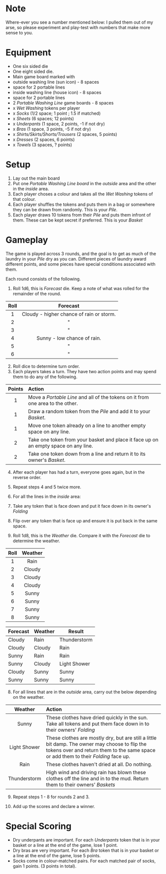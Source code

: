 # Note
Where-ever you see a number mentioned below: I pulled them out of my arse, so please experiment and play-test with numbers
that make more sense to you.


# Equipment

- One six sided die
- One eight sided die.
- Main game board marked with
 - outside washing line (sun icon) - 8 spaces
 - space for 2 portable lines
 - inside washing line (house icon) - 8 spaces
 - space for 2 portable lines
- 2 *Portable Washing Line* game boards - 8 spaces
- x *Wet Washing* tokens per player
 - x *Socks* (1/2 space; 1 point ; 1.5 if matched)
 - x *Sheets* (6 spaces; 12 points)
 - x *Underpants*  (1 space, 2 points, -1 if not dry)
 - x *Bras* (1 space, 3 points, -5 if not dry)
 - x *Shirts/Skirts/Shorts/Trousers* (2 spaces, 5 points)
 - x *Dresses* (2 spaces, 6 points)
 - x *Towels* (3 spaces, ? points)

# Setup

1. Lay out the main board
2. Put one *Portable Washing Line board* in the *outside* area and the other in the *inside* area.
3. Each player choses a colour and takes all the *Wet Washing* tokens of that colour.
4. Each player shuffles the tokens and puts them in a bag or somewhere they can be drawn from randomly. This is your *Pile*.
5. Each player draws 10 tokens from their *Pile* and puts them infront of them.  These can be kept secret if preferred.  This is your *Basket*

# Gameplay

The game is played across 3 rounds, and the goal is to get as much of the laundry in your *Pile* dry as you can.
Different pieces of laundry award different points, and some pieces have special conditions associated with them.

Each round consists of the following.

1. Roll 1d6, this is *Forecast* die.  Keep a note of what was rolled for the remainder of the round.

| Roll | Forecast |
| :---:  | :---: |
| 1 | Cloudy - higher chance of rain or storm. |
| 2 | " |
| 3 | " |
| 4 | Sunny - low chance of rain. |
| 5 | " |
| 6 | " |

2. Roll dice to determine turn order.
3. Each players takes a turn. They have two action points and may spend them to do any of the following.

| Points | Action |
| :---: | :--- |
| 1 | Move a *Portable Line* and all of the tokens on it from one area to the other. |
| 1 | Draw a random token from the *Pile* and add it to your *Basket*. |
| 1 | Move one token already on a line to another empty space on any line. |
| 2 | Take one token from your basket and place it face up on an empty space on any line. |
| 2 | Take one token down from a line and return it to its owner's *Basket*. |

4. After each player has had a turn, everyone goes again, but in the reverse order.
5. Repeat steps 4 and 5 twice more.

6. For all the lines in the *inside* area:
 1. Take any token that is face down and put it face down in its owner's *Folding*
 2. Flip over any token that is face up and ensure it is put back in the same space.
7. Roll 1d8, this is the *Weather* die.  Compare it with the *Forecast* die to determine the weather.

| Roll | Weather |
| :---: | :---: |
| 1 | Rain |
| 2 | Cloudy |
| 3 | Cloudy |
| 4 | Cloudy |
| 5 | Sunny |
| 6 | Sunny |
| 7 | Sunny |
| 8 | Sunny |


| Forecast | Weather | Result |
| --- | --- | --- |
| Cloudy | Rain  | Thunderstorm |
| Cloudy | Cloudy | Rain |
| Sunny | Rain | Rain |
| Sunny | Cloudy | Light Shower |
| Cloudy | Sunny | Sunny |
| Sunny |  Sunny | Sunny |

8. For all lines that are in the *outside* area, carry out the below depending on the weather.

| Weather | Action |
| :---: | :--- |
| Sunny | These clothes have dried quickly in the sun.  Take all tokens and put them face down in to their owners' *Folding*
| Light Shower | These clothes are mostly dry, but are still a little bit damp. The owner may choose to flip the tokens over and return them to the same space or add them to their *Folding* face up.
| Rain | These clothes haven't dried at all. Do nothing.
| Thunderstorm | High wind and driving rain has blown these clothes off the line and in to the mud.  Return them to their owners' *Baskets*

9. Repeat steps 1 - 8 for rounds 2 and 3.

10. Add up the scores and declare a winner.

# Special Scoring

* Dry underpants are important. For each *Underpants* token that is in your basket or a line at the end of the game, lose 1 point.
* Dry bras are very important. For each *Bra* token that is in your basket or a line at the end of the game, lose 5 points.
* Socks come in colour-matched pairs. For each matched pair of socks, gain 1 points. (3 points in total).